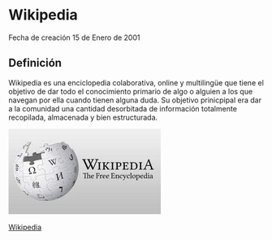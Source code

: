 # Wikipedia

Fecha de creación 15 de Enero de 2001

## Definición

Wikipedia es una enciclopedia colaborativa, online y multilingüe que tiene el objetivo de dar todo el conocimiento primario de algo o alguien a los que navegan por ella cuando tienen alguna duda. Su objetivo prinicpipal era dar a la comunidad una cantidad desorbitada de información totalmente recopilada, almacenada y bien estructurada.

![imagen](https://github.com/elfrago05/SMX2-M8_UF1_A1_HistoriaWeb_2002/blob/main/descarga.jpg "imagen wikipedia")

[Wikipedia](https://es.wikipedia.org/wiki/Wikipedia:Portada "Titulo Opcional")
